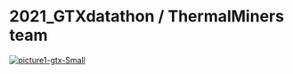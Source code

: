 # 2021_GTXdatathon / ThermalMiners team
<a href="https://ibb.co/nM6WR3k"><img src="https://i.ibb.co/N2t471Y/picture1-gtx-Small.png" alt="picture1-gtx-Small" border="0"></a>
